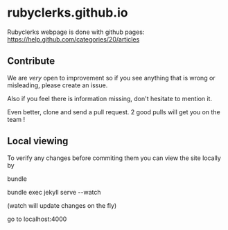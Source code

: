 rubyclerks.github.io
====================

Rubyclerks webpage is done with github pages: https://help.github.com/categories/20/articles

Contribute
-----------

We are _very_ open to improvement so if you see anything that is wrong or misleading, please create an issue.

Also if you feel there is information missing, don't hesitate to mention it.

Even better, clone and send a pull request. 2 good pulls will get you on the team !

Local viewing
-------------

To verify any changes before commiting them you can view the site locally by

bundle

bundle exec jekyll serve --watch

(watch will update changes on the fly)

go to localhost:4000


